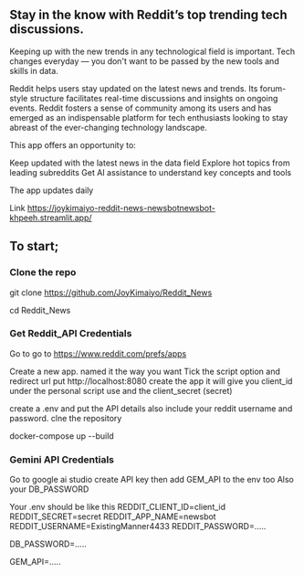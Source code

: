 ## Stay in the know with Reddit’s top trending tech discussions.
Keeping up with the new trends in any technological field is important. Tech changes everyday — you don't want to be passed by the new tools and skills in data.

Reddit helps users stay updated on the latest news and trends. Its forum-style structure facilitates real-time discussions and insights on ongoing events. Reddit fosters a sense of community among its users and has emerged as an indispensable platform for tech enthusiasts looking to stay abreast of the ever-changing technology landscape.

This app offers an opportunity to:

Keep updated with the latest news in the data field
Explore hot topics from leading subreddits
Get AI assistance to understand key concepts and tools

The app updates daily

Link https://joykimaiyo-reddit-news-newsbotnewsbot-khpeeh.streamlit.app/

## To start;
### Clone the repo
git clone https://github.com/JoyKimaiyo/Reddit_News

cd Reddit_News

### Get Reddit_API Credentials

Go to go to https://www.reddit.com/prefs/apps 

Create a new app. named it the way you want 
Tick the script option and redirect url put http://localhost:8080 
create the app 
it will give you client_id under the personal script use and the client_secret (secret) 

create a .env and put the API details also include your reddit username and password.
clne the repository


docker-compose up --build

### Gemini API Credentials

Go to google ai studio
create API key
then add GEM_API to the env too
Also your DB_PASSWORD

Your .env should be like this
REDDIT_CLIENT_ID=client_id
REDDIT_SECRET=secret
REDDIT_APP_NAME=newsbot
REDDIT_USERNAME=ExistingManner4433
REDDIT_PASSWORD=.....

DB_PASSWORD=.....


GEM_API=.....